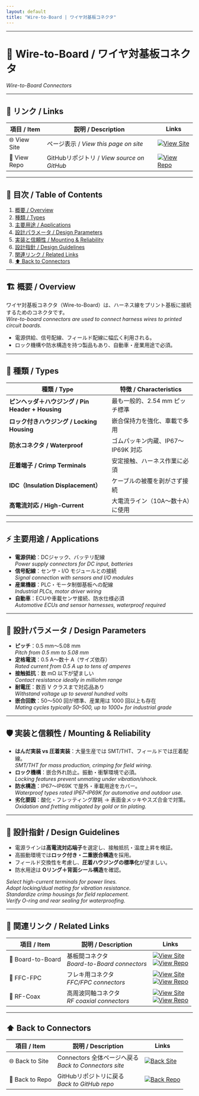 ```yaml
---
layout: default
title: "Wire-to-Board | ワイヤ対基板コネクタ"
---
```


---

# 🧵 Wire-to-Board / ワイヤ対基板コネクタ
*Wire-to-Board Connectors*

---

## 🔗 リンク / Links

| 項目 / Item | 説明 / Description | Links |
|-------------|-------------------|-------|
| 🌐 View Site | ページ表示 / *View this page on site* | [![View Site](https://img.shields.io/badge/View-Site-brightgreen?style=for-the-badge&logo=githubpages)](https://samizo-aitl.github.io/Edusemi-Plus/Assembly-Integration/Connectors/Wire-to-Board/) |
| 📂 View Repo | GitHubリポジトリ / *View source on GitHub* | [![View Repo](https://img.shields.io/badge/View-Repo-blue?style=for-the-badge&logo=github)](https://github.com/Samizo-AITL/Edusemi-Plus/blob/main/Assembly-Integration/Connectors/Wire-to-Board.md) |

---

## 📑 目次 / Table of Contents
1. [概要 / Overview](#-概要--overview)  
2. [種類 / Types](#-種類--types)  
3. [主要用途 / Applications](#-主要用途--applications)  
4. [設計パラメータ / Design Parameters](#-設計パラメータ--design-parameters)  
5. [実装と信頼性 / Mounting & Reliability](#-実装と信頼性--mounting--reliability)  
6. [設計指針 / Design Guidelines](#-設計指針--design-guidelines)  
7. [関連リンク / Related Links](#-関連リンク--related-links)  
8. [⬆️ Back to Connectors](#️-back-to-connectors)  

---

## 🏗 概要 / Overview
ワイヤ対基板コネクタ（Wire-to-Board）は、ハーネス線をプリント基板に接続するためのコネクタです。  
*Wire-to-board connectors are used to connect harness wires to printed circuit boards.*  

- 電源供給、信号配線、フィールド配線に幅広く利用される。  
- ロック機構や防水構造を持つ製品もあり、自動車・産業用途で必須。  

---

## 🧩 種類 / Types

| 種類 / Type | 特徴 / Characteristics |
|-------------|-------------------------|
| **ピンヘッダ＋ハウジング / Pin Header + Housing** | 最も一般的、2.54 mm ピッチ標準 |
| **ロック付きハウジング / Locking Housing** | 嵌合保持力を強化、車載で多用 |
| **防水コネクタ / Waterproof** | ゴムパッキン内蔵、IP67〜IP69K 対応 |
| **圧着端子 / Crimp Terminals** | 安定接触、ハーネス作業に必須 |
| **IDC（Insulation Displacement）** | ケーブルの被覆を剥がさず接続 |
| **高電流対応 / High-Current** | 大電流ライン（10A〜数十A）に使用 |

---

## ⚡ 主要用途 / Applications
- **電源供給**：DCジャック、バッテリ配線  
  *Power supply connectors for DC input, batteries*  
- **信号配線**：センサ・I/O モジュールとの接続  
  *Signal connection with sensors and I/O modules*  
- **産業機器**：PLC・モータ制御基板への配線  
  *Industrial PLCs, motor driver wiring*  
- **自動車**：ECUや車載センサ接続、防水仕様必須  
  *Automotive ECUs and sensor harnesses, waterproof required*  

---

## 📏 設計パラメータ / Design Parameters
- **ピッチ**：0.5 mm〜5.08 mm  
  *Pitch from 0.5 mm to 5.08 mm*  
- **定格電流**：0.5 A〜数十 A（サイズ依存）  
  *Rated current from 0.5 A up to tens of amperes*  
- **接触抵抗**：数 mΩ 以下が望ましい  
  *Contact resistance ideally in milliohm range*  
- **耐電圧**：数百 V クラスまで対応品あり  
  *Withstand voltage up to several hundred volts*  
- **嵌合回数**：50〜500 回が標準、産業用は 1000 回以上も存在  
  *Mating cycles typically 50–500, up to 1000+ for industrial grade*  

---

## 🛡 実装と信頼性 / Mounting & Reliability
- **はんだ実装 vs 圧着実装**：大量生産では SMT/THT、フィールドでは圧着配線。  
  *SMT/THT for mass production, crimping for field wiring.*  
- **ロック機構**：嵌合外れ防止。振動・衝撃環境で必須。  
  *Locking features prevent unmating under vibration/shock.*  
- **防水構造**：IP67〜IP69K で屋外・車載用途をカバー。  
  *Waterproof types rated IP67–IP69K for automotive and outdoor use.*  
- **劣化要因**：酸化・フレッティング摩耗 → 表面金メッキやスズ合金で対策。  
  *Oxidation and fretting mitigated by gold or tin plating.*  

---

## 📝 設計指針 / Design Guidelines
- 電源ラインは**高電流対応端子**を選定し、接触抵抗・温度上昇を検証。  
- 高振動環境では**ロック付き・二重嵌合構造**を採用。  
- フィールド交換性を考慮し、**圧着ハウジングの標準化**が望ましい。  
- 防水用途は **Oリング＋背面シール構造**を確認。  

*Select high-current terminals for power lines.  
Adopt locking/dual mating for vibration resistance.  
Standardize crimp housings for field replacement.  
Verify O-ring and rear sealing for waterproofing.*  

---

## 🔗 関連リンク / Related Links

| 項目 / Item | 説明 / Description | Links |
|-------------|-------------------|-------|
| 🧩 Board-to-Board | 基板間コネクタ<br>*Board-to-Board connectors* | [![View Site](https://img.shields.io/badge/View-Site-brightgreen?style=for-the-badge&logo=githubpages)](https://samizo-aitl.github.io/Edusemi-Plus/Assembly-Integration/Connectors/Board-to-Board/)<br>[![View Repo](https://img.shields.io/badge/View-Repo-blue?style=for-the-badge&logo=github)](https://github.com/Samizo-AITL/Edusemi-Plus/blob/main/Assembly-Integration/Connectors/Board-to-Board.md) |
| 📜 FFC-FPC | フレキ用コネクタ<br>*FFC/FPC connectors* | [![View Site](https://img.shields.io/badge/View-Site-brightgreen?style=for-the-badge&logo=githubpages)](https://samizo-aitl.github.io/Edusemi-Plus/Assembly-Integration/Connectors/FFC-FPC/)<br>[![View Repo](https://img.shields.io/badge/View-Repo-blue?style=for-the-badge&logo=github)](https://github.com/Samizo-AITL/Edusemi-Plus/blob/main/Assembly-Integration/Connectors/FFC-FPC.md) |
| 🧲 RF-Coax | 高周波同軸コネクタ<br>*RF coaxial connectors* | [![View Site](https://img.shields.io/badge/View-Site-brightgreen?style=for-the-badge&logo=githubpages)](https://samizo-aitl.github.io/Edusemi-Plus/Assembly-Integration/Connectors/RF-Coax/)<br>[![View Repo](https://img.shields.io/badge/View-Repo-blue?style=for-the-badge&logo=github)](https://github.com/Samizo-AITL/Edusemi-Plus/blob/main/Assembly-Integration/Connectors/RF-Coax.md) |

---

## ⬆️ Back to Connectors

| 項目 / Item | 説明 / Description | Links |
|-------------|-------------------|-------|
| 🌐 Back to Site | Connectors 全体ページへ戻る<br>*Back to Connectors site* | [![Back Site](https://img.shields.io/badge/⬆️%20Back-Site-brightgreen?style=for-the-badge&logo=githubpages)](https://samizo-aitl.github.io/Edusemi-Plus/Assembly-Integration/Connectors/) |
| 📂 Back to Repo | GitHubリポジトリに戻る<br>*Back to GitHub repo* | [![Back Repo](https://img.shields.io/badge/⬆️%20Back-Repo-blue?style=for-the-badge&logo=github)](https://github.com/Samizo-AITL/Edusemi-Plus/tree/main/Assembly-Integration/Connectors) |
